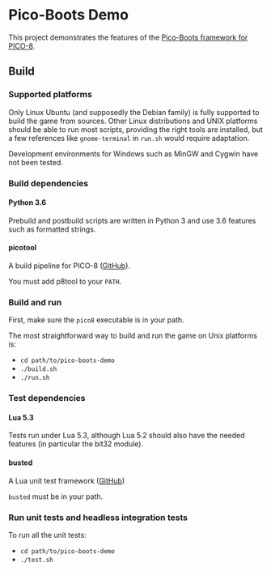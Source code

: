 # Pico-Boots Demo

This project demonstrates the features of the [Pico-Boots framework for PICO-8](https://github.com/hsandt/pico-boots).

## Build

### Supported platforms

Only Linux Ubuntu (and supposedly the Debian family) is fully supported to build the game from sources. Other Linux distributions and UNIX platforms should be able to run most scripts, providing the right tools are installed, but a few references like `gnome-terminal` in `run.sh` would require adaptation.

Development environments for Windows such as MinGW and Cygwin have not been tested.

### Build dependencies

#### Python 3.6

Prebuild and postbuild scripts are written in Python 3 and use 3.6 features such as formatted strings.

#### picotool

A build pipeline for PICO-8 ([GitHub](https://github.com/dansanderson/picotool)).

You must add p8tool to your `PATH`.

### Build and run

First, make sure the `pico8` executable is in your path.

The most straightforward way to build and run the game on Unix platforms is:

* `cd path/to/pico-boots-demo`
* `./build.sh`
* `./run.sh`

### Test dependencies

#### Lua 5.3

Tests run under Lua 5.3, although Lua 5.2 should also have the needed features (in particular the bit32 module).

#### busted

A Lua unit test framework ([GitHub](https://github.com/Olivine-Labs/busted))

`busted` must be in your path.

### Run unit tests and headless integration tests

To run all the unit tests:

* `cd path/to/pico-boots-demo`
* `./test.sh`
